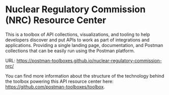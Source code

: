 # Nuclear Regulatory Commission (NRC) Resource Center
This is a toolbox of API collections, visualizations, and tooling to help developers discover and put APIs to work as part of integrations and applications. Providing a single landing page, documentation, and Postman collections that can be easily run using the Postman platform.

URL: https://postman-toolboxes.github.io/nuclear-regulatory-commission-nrc/

You can find more information about the structure of the technology behind the toolbox powering this API resource center here: https://github.com/postman-toolboxes/toolbox.
